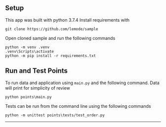 ## Setup
This app was built with python 3.7.4 
Install requirements with
```
git clone https://github.com/lemode/sample
```

Open cloned sample and run the following commands
```
python -m venv .venv
.venv\Scripts\activate
python -m pip install -r requirements.txt
```

## Run and Test Points
To run data and application using `main.py` and the following command.
Data will print for simplicity of review
```
python points\main.py
```

Tests can be run from the command line using the following commands
```
python -m unittest points\tests/test_order.py
```
---- 
